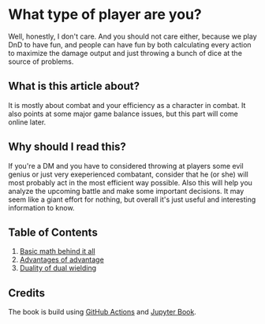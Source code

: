 # What type of player are you?

<insert pic here>
    
Well, honestly, I don't care. And you should not care either, because we play DnD to have fun, and people can have fun by both calculating every action to maximize the damage output and just throwing a bunch of dice at the source of problems.

## What is this article about?

It is mostly about combat and your efficiency as a character in combat. It also points at some major game balance issues, but this part will come online later.

## Why should I read this?

If you're a DM and you have to considered throwing at players some evil genius or just very exeperienced combatant, consider that he (or she) will most probably act in the most efficient way possible. Also this will help you analyze the upcoming battle and make some important decisions. It may seem like a giant effort for nothing, but overall it's just useful and interesting information to know.

## Table of Contents
1) [Basic math behind it all](math.ipynb)
2) [Advantages of advantage](advantage.ipynb)
3) [Duality of dual wielding](dual.ipynb)

## Credits
The book is build using [GitHub Actions](https://github.com/actions) and [Jupyter Book](https://jupyterbook.org/intro.html).
